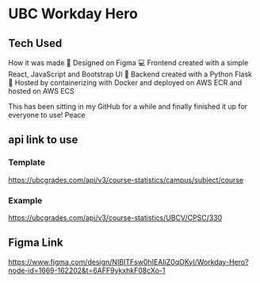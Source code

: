 # UBC Workday Hero

## Tech Used
How it was made
🎨  Designed on Figma
💻  Frontend created with a simple React, JavaScript and Bootstrap UI
💪  Backend created with a Python Flask 
🧠  Hosted by containerizing with Docker and deployed on AWS ECR and hosted on AWS ECS

This has been sitting in my GitHub for a while and finally finished it up for everyone to use!
Peace


## api link to use
### Template
https://ubcgrades.com/api/v3/course-statistics/campus/subject/course
### Example
https://ubcgrades.com/api/v3/course-statistics/UBCV/CPSC/330

## Figma Link
https://www.figma.com/design/NIBITFsw0hIEAIiZ0qOKyI/Workday-Hero?node-id=1669-162202&t=6AFF9ykxhkF08cXo-1
